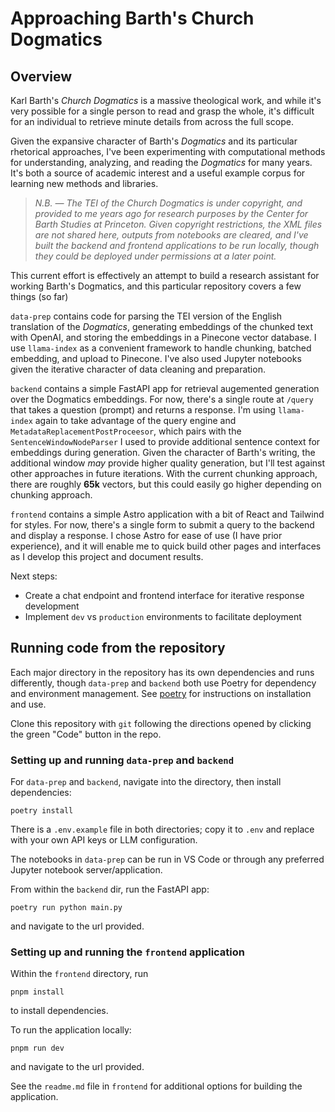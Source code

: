 # Approaching Barth's Church Dogmatics

## Overview

Karl Barth's *Church Dogmatics* is a massive theological work, and while it's very possible for a single person to read and grasp the whole, it's difficult for an individual to retrieve minute details from across the full scope. 

Given the expansive character of Barth's *Dogmatics* and its particular rhetorical approaches, I've been experimenting with computational methods for understanding, analyzing, and reading the *Dogmatics* for many years. It's both a source of academic interest and a useful example corpus for learning new methods and libraries.

> *N.B. — The TEI of the Church Dogmatics is under copyright, and provided to me years ago for research purposes by the Center for Barth Studies at Princeton. Given copyright restrictions, the XML files are not shared here, outputs from notebooks are cleared, and I've built the backend and frontend applications to be run locally, though they could be deployed under permissions at a later point.* 

This current effort is effectively an attempt to build a research assistant for working Barth's Dogmatics, and this particular repository covers a few things (so far)

`data-prep` contains code for parsing the TEI version of the English translation of the *Dogmatics*, generating embeddings of the chunked text with OpenAI, and storing the embeddings in a Pinecone vector database. I use `llama-index` as a convenient framework to handle chunking, batched embedding, and upload to Pinecone. I've also used Jupyter notebooks given the iterative character of data cleaning and preparation. 

`backend` contains a simple FastAPI app for retrieval augemented generation over the Dogmatics embeddings. For now, there's a single route at `/query` that takes a question (prompt) and returns a response. I'm using `llama-index` again to take advantage of the query engine and `MetadataReplacementPostProceesor`, which pairs with the `SentenceWindowNodeParser` I used to provide additional sentence context for embeddings during generation. Given the character of Barth's writing, the additional window *may* provide higher quality generation, but I'll test against other approaches in future iterations. With the current chunking approach, there are roughly **65k** vectors, but this could easily go higher depending on chunking approach. 

`frontend` contains a simple Astro application with a bit of React and Tailwind for styles. For now, there's a single form to submit a query to the backend and display a response. I chose Astro for ease of use (I have prior experience), and it will enable me to quick build other pages and interfaces as I develop this project and document results. 

Next steps:
- Create a chat endpoint and frontend interface for iterative response development
- Implement `dev` vs `production` environments to facilitate deployment

## Running code from the repository

Each major directory in the repository has its own dependencies and runs differently, though `data-prep` and `backend` both use Poetry for dependency and environment management. See [poetry](https://python-poetry.org/) for instructions on installation and use. 

Clone this repository with `git` following the directions opened by clicking the green "Code" button in the repo. 

### Setting up and running `data-prep` and `backend`

For `data-prep` and `backend`, navigate into the directory, then install dependencies:

```poetry install```

There is a `.env.example` file in both directories; copy it to `.env` and replace with your own API keys or LLM configuration. 

The notebooks in `data-prep` can be run in VS Code or through any preferred Jupyter notebook server/application. 

From within the `backend` dir, run the FastAPI app:

```poetry run python main.py```

and navigate to the url provided. 

### Setting up and running the `frontend` application

Within the `frontend` directory, run

```pnpm install``` 

to install dependencies. 

To run the application locally: 

```pnpm run dev```

and navigate to the url provided. 

See the `readme.md` file in `frontend` for additional options for building the application.
